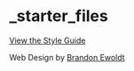 _starter_files
==============
<p><a href="http://bewoldt.github.io/_starter_files/">View the Style Guide</a></p>
<p>Web Design by <a href="http://brandonewoldt.com">Brandon Ewoldt</a></p>
